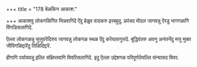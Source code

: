 +++
title = "178 बॆळकिन आकाश."

+++
आकाशवु लोकगळिगिंत भिन्नवागिदॆ ऎंदु हेळुव वादकरु इरबहुदु. प्रपंचद मॊदल जागवन्नु ऎरडु भागगळागि विंगडिसलागिदॆ.

ऎल्ला लोकगळन्नु सुत्तुवरॆदिरुव जागवन्नु लोकगळ स्थळ ऎंदु करॆयलागुत्तदॆ. बुद्धिवंतरु अवनु अनंतनॆंदु मत्तु मुक्त जीविगळिद्दारॆंदु तिळिदिद्दारॆ.

हीगागि पर्यायवन्नु इल्लि संक्षिप्तवागि विवरिसलागिदॆ. इदु ऎल्ला उद्देशगळ परिपूर्णतॆयल्लि संन्यासद विवर.

